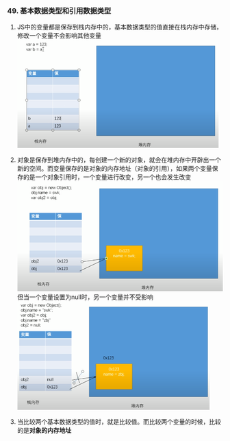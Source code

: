 ### 49. 基本数据类型和引用数据类型
1. JS中的变量都是保存到栈内存中的，基本数据类型的值直接在栈内存中存储，修改一个变量不会影响其他变量
![images2](./images/2.png)

2. 对象是保存到堆内存中的，每创建一个新的对象，就会在堆内存中开辟出一个新的空间。而变量保存的是对象的内存地址（对象的引用），如果两个变量保存的是一个对象引用时，一个变量进行改变，另一个也会发生改变
![images1](./images/1.png)
但当一个变量设置为null时，另一个变量并不受影响
![images3](./images/3.png)

3. 当比较两个基本数据类型的值时，就是比较值。而比较两个变量的时候，比较的是**对象的内存地址**
